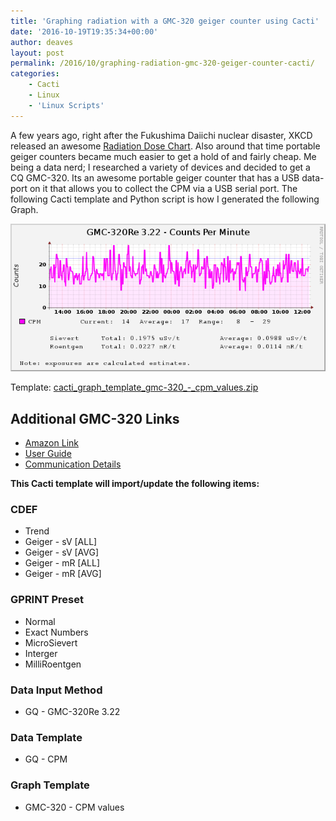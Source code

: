 ```yaml
---
title: 'Graphing radiation with a GMC-320 geiger counter using Cacti'
date: '2016-10-19T19:35:34+00:00'
author: deaves
layout: post
permalink: /2016/10/graphing-radiation-gmc-320-geiger-counter-cacti/
categories:
    - Cacti
    - Linux
    - 'Linux Scripts'
---
```


A few years ago, right after the Fukushima Daiichi nuclear disaster, XKCD released an awesome [Radiation Dose Chart](http://xkcd.com/radiation/). Also around that time portable geiger counters became much easier to get a hold of and fairly cheap. Me being a data nerd; I researched a variety of devices and decided to get a CQ GMC-320. Its an awesome portable geiger counter that has a USB data-port on it that allows you to collect the CPM via a USB serial port. The following Cacti template and Python script is how I generated the following Graph.

![gmc-320](/assets/GMC-320Re.png)

Template: [cacti\_graph\_template\_gmc-320\_-\_cpm\_values.zip](/assets/cacti_graph_template_gmc-320_-_cpm_values.zip)

## Additional GMC-320 Links

- [Amazon Link](https://www.amazon.com/GQ-GMC-320-Plus-Radiation-Detector-equipment/dp/B00I8GQ1EC)
- [User Guide](http://www.gqelectronicsllc.com/gmc320userguide.pdf)
- [Communication Details](http://www.gqelectronicsllc.com/download/GQ-RFC1201.txt)

**This Cacti template will import/update the following items:**

### CDEF

- Trend
- Geiger - sV \[ALL\]
- Geiger - sV \[AVG\]
- Geiger - mR \[ALL\]
- Geiger - mR \[AVG\]

### GPRINT Preset

- Normal
- Exact Numbers
- MicroSievert
- Interger
- MilliRoentgen

### Data Input Method

- GQ - GMC-320Re 3.22

### Data Template

- GQ - CPM

### Graph Template

- GMC-320 - CPM values
